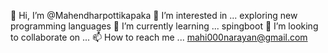 👋 Hi, I’m @Mahendharpottikapaka
👀 I’m interested in ... exploring new programming languages
🌱 I’m currently learning ... spingboot
💞️ I’m looking to collaborate on ...
📫 How to reach me ... mahi000narayan@gmail.com
